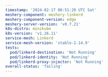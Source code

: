 ```yaml
---
timestamp: '2024-02-17 00:51:28 UTC Sat'
meshery-component: meshery-linkerd
meshery-component-version: edge
meshery-server-version: 'v0.7.21'
k8s-distro: minikube
k8s-version: 'v1.26.11'
service-mesh: Linkerd
service-mesh-version: 'stable-2.14.9'
tests:
  pod/linkerd-destination: 'Not Running'
  pod/linkerd-identity: 'Not Running'
  pod/linkerd-proxy-injector: 'Not Running'
overall-status: 'failing'
---
```

